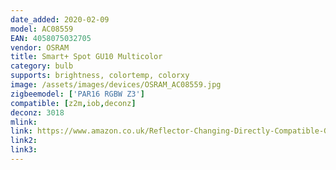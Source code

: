 ```yaml
---
date_added: 2020-02-09
model: AC08559
EAN: 4058075032705
vendor: OSRAM
title: Smart+ Spot GU10 Multicolor
category: bulb
supports: brightness, colortemp, colorxy
image: /assets/images/devices/OSRAM_AC08559.jpg
zigbeemodel: ['PAR16 RGBW Z3']
compatible: [z2m,iob,deconz]
deconz: 3018
mlink: 
link: https://www.amazon.co.uk/Reflector-Changing-Directly-Compatible-Generation/dp/B077X7QS9D
link2: 
link3: 
---
```

